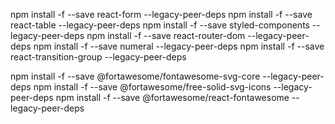 npm install -f --save react-form --legacy-peer-deps
npm install -f --save react-table --legacy-peer-deps
npm install -f --save styled-components --legacy-peer-deps
npm install -f --save react-router-dom --legacy-peer-deps
npm install -f --save numeral --legacy-peer-deps
npm install -f --save react-transition-group --legacy-peer-deps

npm install -f --save @fortawesome/fontawesome-svg-core --legacy-peer-deps
npm install -f --save @fortawesome/free-solid-svg-icons --legacy-peer-deps
npm install -f --save @fortawesome/react-fontawesome --legacy-peer-deps
